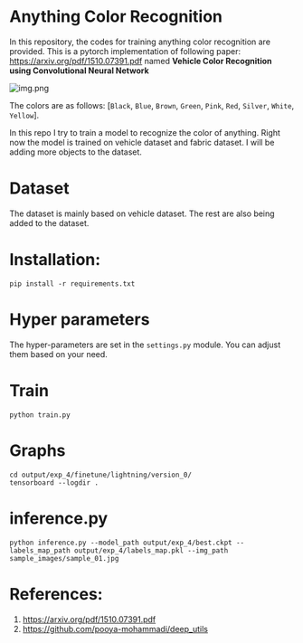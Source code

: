 # Anything Color Recognition

In this repository, the codes for training anything color recognition are provided. This is a pytorch implementation of following paper:
https://arxiv.org/pdf/1510.07391.pdf named **Vehicle Color Recognition using Convolutional Neural Network**


![img.png](img.png)

The colors are as follows:
[`Black`, `Blue`, `Brown`, `Green`, `Pink`, `Red`, `Silver`, `White`, `Yellow`].

In this repo I try to train a model to recognize the color of anything. Right now the model is trained on
vehicle dataset and fabric dataset. I will be adding more objects to the dataset.

# Dataset
The dataset is mainly based on vehicle dataset. The rest are also being added to the dataset. 

# Installation:
```commandline
pip install -r requirements.txt
```

# Hyper parameters
The hyper-parameters are set in the `settings.py` module. You can adjust them based on your need. 

# Train
```commandline
python train.py
```

# Graphs
```commandline
cd output/exp_4/finetune/lightning/version_0/
tensorboard --logdir .
```

# inference.py
```commandline
python inference.py --model_path output/exp_4/best.ckpt --labels_map_path output/exp_4/labels_map.pkl --img_path sample_images/sample_01.jpg
```

# References:
1. https://arxiv.org/pdf/1510.07391.pdf
2. https://github.com/pooya-mohammadi/deep_utils